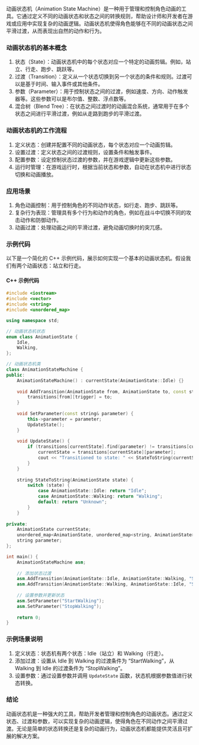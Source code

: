 动画状态机（Animation State Machine）是一种用于管理和控制角色动画的工具。它通过定义不同的动画状态和状态之间的转换规则，帮助设计师和开发者在游戏或应用中实现复杂的动画逻辑。动画状态机使得角色能够在不同的动画状态之间平滑过渡，从而表现出自然的动作和行为。

### 动画状态机的基本概念

1. 状态（State）：动画状态机中的每个状态对应一个特定的动画剪辑。例如，站立、行走、跑步、跳跃等。
2. 过渡（Transition）：定义从一个状态切换到另一个状态的条件和规则。过渡可以是基于时间、输入事件或其他条件。
3. 参数（Parameter）：用于控制状态之间的过渡，例如速度、方向、动作触发器等。这些参数可以是布尔值、整数、浮点数等。
4. 混合树（Blend Tree）：在状态之间过渡时的动画混合系统，通常用于在多个状态之间进行平滑过渡，例如从走路到跑步的平滑过渡。

### 动画状态机的工作流程

1. 定义状态：创建并配置不同的动画状态，每个状态对应一个动画剪辑。
2. 设置过渡：定义状态之间的过渡规则，设置条件和触发事件。
3. 配置参数：设定控制状态过渡的参数，并在游戏逻辑中更新这些参数。
4. 运行时管理：在游戏运行时，根据当前状态和参数，自动在状态机中进行状态切换和动画播放。

### 应用场景

1. 角色动画控制：用于控制角色的不同动作状态，如行走、跑步、跳跃等。
2. 复杂行为表现：管理具有多个行为和动作的角色，例如在战斗中切换不同的攻击动作和防御动作。
3. 动画过渡：处理动画之间的平滑过渡，避免动画切换时的突兀感。

### 示例代码

以下是一个简化的 C++ 示例代码，展示如何实现一个基本的动画状态机。假设我们有两个动画状态：站立和行走。

#### C++ 示例代码

```cpp
#include <iostream>
#include <vector>
#include <string>
#include <unordered_map>

using namespace std;

// 动画状态机状态
enum class AnimationState {
    Idle,
    Walking,
};

// 动画状态机类
class AnimationStateMachine {
public:
    AnimationStateMachine() : currentState(AnimationState::Idle) {}
    
    void AddTransition(AnimationState from, AnimationState to, const string& trigger) {
        transitions[from][trigger] = to;
    }
    
    void SetParameter(const string& parameter) {
        this->parameter = parameter;
        UpdateState();
    }
    
    void UpdateState() {
        if (transitions[currentState].find(parameter) != transitions[currentState].end()) {
            currentState = transitions[currentState][parameter];
            cout << "Transitioned to state: " << StateToString(currentState) << endl;
        }
    }
    
    string StateToString(AnimationState state) {
        switch (state) {
            case AnimationState::Idle: return "Idle";
            case AnimationState::Walking: return "Walking";
            default: return "Unknown";
        }
    }
    
private:
    AnimationState currentState;
    unordered_map<AnimationState, unordered_map<string, AnimationState>> transitions;
    string parameter;
};

int main() {
    AnimationStateMachine asm;
    
    // 添加状态过渡
    asm.AddTransition(AnimationState::Idle, AnimationState::Walking, "StartWalking");
    asm.AddTransition(AnimationState::Walking, AnimationState::Idle, "StopWalking");
    
    // 设置参数并更新状态
    asm.SetParameter("StartWalking");
    asm.SetParameter("StopWalking");
    
    return 0;
}
```

### 示例场景说明

1. 定义状态：状态机有两个状态：Idle（站立）和 Walking（行走）。
2. 添加过渡：设置从 Idle 到 Walking 的过渡条件为 “StartWalking”，从 Walking 到 Idle 的过渡条件为 “StopWalking”。
3. 设置参数：通过设置参数并调用 `UpdateState` 函数，状态机根据参数值进行状态转换。

### 结论

动画状态机是一种强大的工具，帮助开发者管理和控制角色的动画状态。通过定义状态、过渡和参数，可以实现复杂的动画逻辑，使得角色在不同动作之间平滑过渡。无论是简单的状态转换还是复杂的动画行为，动画状态机都能提供灵活且可扩展的解决方案。